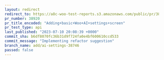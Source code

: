 ```yaml
---
layout: redirect
redirect_to: https://a8c-woo-test-reports.s3.amazonaws.com/public/pr/38920/api/index.html
pr_number: 38920
pr_title_encoded: "Adding+basic+Woo+AI+settings+screen"
pr_test_type: api
last_published: "2023-07-10 20:08:39 +0000"
commit_sha: b6df8070fc36b31d9f724fa0e4bf600610ccd533
commit_message: "Implementing refactor suggestion"
branch_name: add/ai-settings-38746
passed: false
---
```

